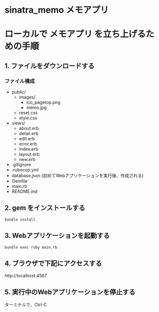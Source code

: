 # sinatra_memo メモアプリ

# ローカルで メモアプリ を立ち上げるための手順

## 1. ファイルをダウンロードする
### ファイル構成
- public/
  - images/
      - ico_pagetop.png
      - memo.jpg
  - reset.css
  - style.css
- views/
  - about.erb
  - detail.erb
  - edit.erb
  - error.erb
  - index.erb
  - layout.erb
  - new.erb
- .gitignore
- .rubocop.yml
- database.json (初めてWebアプリケーションを実行後、作成される)
- Gemfile
- main.rb
- README.md

## 2. gem をインストールする
`bundle install`

## 3. Webアプリケーションを起動する
`bundle exec ruby main.rb`

## 4. ブラウザで下記にアクセスする
http://localhost:4567

## 5. 実行中のWebアプリケーションを停止する
ターミナルで、Ctrl-C
